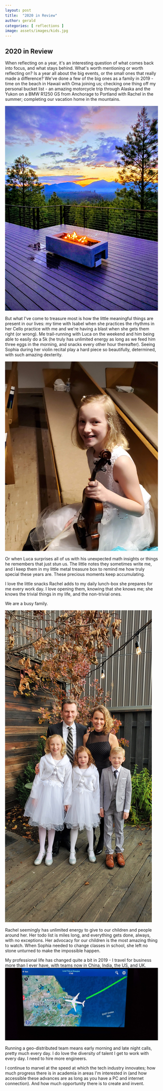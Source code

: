 ```yaml
---
layout: post
title:  "2020 in Review"
author: gerald
categories: [ reflections ]
image: assets/images/kids.jpg
---
```


2020 in Review 
---

When reflecting on a year, it's an interesting question of what comes back into focus, and what stays behind. What's worth mentioning or worth reflecting on? Is a year all about the big events, or the small ones that really made a difference? We've done a few of the big ones as a family in 2019 - time on the beach in Hawaii with Oma joining us; checking one thing off my personal bucket list - an amazing motorcycle trip through Alaska and the Yukon on a BMW R1250 GS from Anchorage to Portland with Rachel in the summer; completing our vacation home in the mountains. 

![Assets](/assets/images/patio.jpg)

But what I've come to treasure most is how the little meaningful things are present in our lives: my time with Isabel when she practices the rhythms in her Cello practice with me and we're having a blast when she gets them right (or wrong). Me trail-running with Luca on the weekend and him being able to easily do a 5k (he truly has unlimited energy as long as we feed him three eggs in the morning, and snacks every other hour thereafter). Seeing Sophia during her violin recital play a hard piece so beautifully, determined, with such amazing dexterity. 

![Assets](/assets/images/sophia2.jpg)

Or when Luca surprises all of us with his unexpected math insights or things he remembers that just stun us. The little notes they sometimes write me, and I keep them in my little metal treasure box to remind me how truly special these years are. These precious moments keep accumulating.

I love the little snacks Rachel adds to my daily lunch-box she prepares for me every work day. I love opening them, knowing that she knows me; she knows the trivial things in my life, and the non-trivial ones.    

We are a busy family. 

![Assets](/assets/images/family.jpg)

Rachel seemingly has unlimited energy to give to our children and people around her. Her todo list is miles long, and everything gets done, always, with no exceptions. Her advocacy for our children is the most amazing thing to watch. When Sophia needed to change classes in school, she left no stone unturned to make the impossible happen. 

My professional life has changed quite a bit in 2019 - I travel for business more than I ever have, with teams now in China, India, the US, and UK. 
![Assets](/assets/images/flight.jpg)

Running a geo-distributed team means early morning and late night calls, pretty much every day. I do love the diversity of talent I get to work with every day. I need to hire more engineers. 

I continue to marvel at the speed at which the tech industry innovates; how much progress there is in academia in areas I'm interested in (and how accessible these advances are as long as you have a PC and internet connection). And how much opportunity there is to create and invent. 



